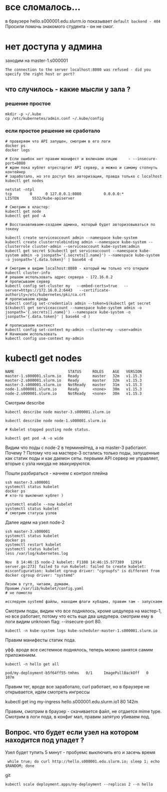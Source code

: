 # все сломалось...

в браузере hello.s000001.edu.slurm.io показывает `default backend - 404`
Просили помочь знакомого студента - он не смог.

# нет доступа у админа
заходим на master-1.s000001

```kubectl get nodes
The connection to the server localhost:8080 was refused - did you specify the right host or port?
```
## что случилось - какие мысли у зала ?

### решение простое
```
mkdir -p ~/.kube
cp /etc/kubernetes/admin.conf ~/.kube/config
```

### если простое решение не сработало

```
# проверяем что API запущен, смотрим в его логи
docker ps
docker logs

# Если ошибок нет правим манифест и включаем опцию     - --insecure-port=8080
# ждем пока кублет отрестартит API сервер, а можно и самому стопнуть контейнер
# заработало, но это доступ без авторизации, правда только с localhost
kubectl get nodes 

netstat -ntpl 
tcp        0      0 127.0.0.1:8080          0.0.0.0:*               LISTEN      5532/kube-apiserver

# Смотрим в кластер:
kubectl get node
kubectl get pod -A

# Восстанавливаем-создаем админа, который будет авторизовываться по токену

kubectl create serviceaccount admin --namespace kube-system 
kubectl create clusterrolebinding admin --namespace kube-system --clusterrole cluster-admin --serviceaccount kube-system:admin
kubectl get secret $(kubectl get serviceaccount --namespace kube-system admin -o jsonpath='{.secrets[].name}') --namespace kube-system -o jsonpath='{.data.token}' | base64 -d

# Смотрим и видим localhost:8080 - который мы только что открыли
kubectl cluster-info
# решаем использовать адрес сервера - 172.16.0.2
# прописываем сервер
kubectl config set-cluster my   --embed-certs=true   --server=https://172.16.0.2:6443   --certificate-authority=/etc/kubernetes/pki/ca.crt
# прописываем креды
kubectl config set-credentials admin --token=$(kubectl get secret $(kubectl get serviceaccount --namespace kube-system admin -o jsonpath='{.secrets[].name}') --namespace kube-system -o jsonpath='{.data.token}' | base64 -d )

# прописываем контекст
kubectl config set-context my-admin --cluster=my --user=admin
# Начинаем использовать
kubectl config use-context my-admin
```

# kubectl get nodes 

```
NAME                        STATUS     ROLES    AGE   VERSION
master-1.s000001.slurm.io   Ready      master   32m   v1.15.3
master-2.s000001.slurm.io   Ready      master   32m   v1.15.3
master-3.s000001.slurm.io   NotReady   master   31m   v1.15.3
node-1.s000001.slurm.io     Ready      <none>   30m   v1.15.3
node-2.s000001.slurm.io     NotReady   <none>   30m   v1.15.3
```

Смотрим describe
```
kubectl describe node master-3.s000001.slurm.io

kubectl describe node node-1.s000001.slurm.io

# Kubelet stopped posting node status.

kubectl get pod -A -o wide
```
Видим что поды с node-2 в терминейтед, а на master-3 работают. Почему ? 
Потому что на мастере-3 остались только поды, запущенные как статик поды и как даемон сеты. первыми API сервер не управляет, вторые с узла никуда не эвакуируются.

Пошли разбираться - начнем с контрол плейна
```
ssh master-3.s000001
systemctl status kubelet 
docker ps
# кто-то выключил кублет )

systemctl enable --now kubelet
systemctl status kubelet 
# смотрим статусы узлов
```

Далее идем на узел node-2
```
ssh master-3.s000001
systemctl status kubelet 
docker ps
systemctl restart kubelet 
systemctl status kubelet 
less /var/log/kubernetes.log

Nov  8 14:46:15 node-2 kubelet: F1108 14:46:15.577389   12914 server.go:273] failed to run Kubelet: failed to create kubelet: misconfiguration: kubelet cgroup driver: "cgroupfs" is different from docker cgroup driver: "systemd"

Лезем в гугл, читаем, думаем.
Правим /var/lib/kubelet/config.yaml 
# не помогло

исследуем systemd файлы, находим флаги кубадма, правим там - запускаем
```

Смотрим поды, видим что все поднялось, кроме шедулера на мастер-1, но все работает, потому что есть еще два шедулера.
смотрим ему в логи видим unknown flag: --insecure-port 80.
```
kubectl -n kube-system logs kube-scheduler-master-1.s000001.slurm.io
```

Правим манифесты статик пода.

уфф. вроде все системное поднялось, теперь можно занятся самим приложением.

```
kubectl -n hello get all

pod/my-deployment-b5f64ff55-tmhms   0/1     ImagePullBackOff   0          107m
```

Правим тег, вроде все заработало, curl работает, но в браузере не открывается, идем смотреть ингрессы

kubectl get ing
my-ingress   hello.s000001.edu.slurm.io1             80      142m

Правим, смотрим в браузер - скачивается файл, не отдается mime type.
Смотрим в логи пода, в конфиг мап, правим запятую
убиваем под.

## Вопрос. что будет если узел на котором находится под упадет ?
Узел будет тупить 5 минут - пробуемс выключить его и засечь время
```
 while true; do curl http://hello.s000001.edu.slurm.io; sleep 1; echo $RANDOM; done

```
git
```
kubectl scale deployment.apps/my-deployment --replicas 2 --n hello
```